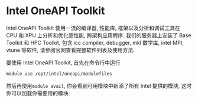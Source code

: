 # Intel OneAPI Toolkit

Intel OneAPI Toolkit 使用一流的编译器, 性能库, 框架以及分析和调试工具在 CPU 和 XPU 上分析和优化高性能, 跨架构应用程序. 我们的服务器上安装了 Base Toolkit 和 HPC Toolkit, 包含 icc compiler, debugger, mkl 数学库, intel MPI, vtune 等软件, 请参阅官网查看完整软件列表及使用方法.

要使用 Intel OneAPI Toolkit, 首先在命令行中运行

```bash
module use /opt/intel/oneapi/modulefiles
```

然后再使用`module avail`, 你会看到可用模块中新添了所有 Intel 提供的模块, 这时你可以加载你需要用的模块.
